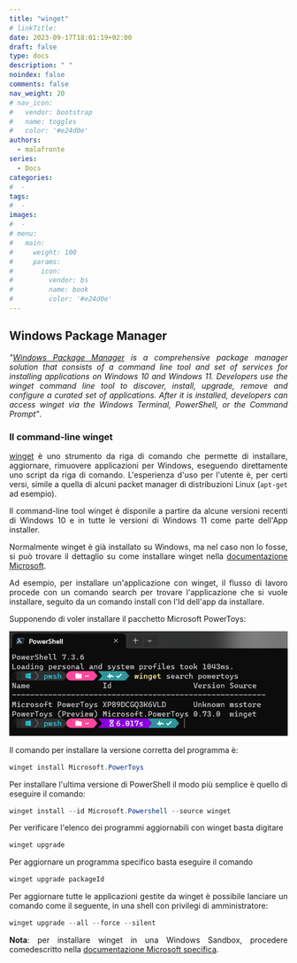 ```yaml
---
title: "winget"
# linkTitle:
date: 2023-09-17T18:01:19+02:00
draft: false
type: docs
description: " "
noindex: false
comments: false
nav_weight: 20
# nav_icon:
#   vendor: bootstrap
#   name: toggles
#   color: '#e24d0e'
authors:
  - malafronte
series:
  - Docs
categories:
#  - 
tags:
#  - 
images:
#  - 
# menu:
#   main:
#     weight: 100
#     params:
#       icon:
#         vendor: bs
#         name: book
#         color: '#e24d0e'
---
```

<style>p {text-align: justify}</style>

## Windows Package Manager

*"[Windows Package Manager](https://learn.microsoft.com/en-us/windows/package-manager/) is a comprehensive package manager solution that consists of a command line tool and set of services for installing applications on Windows 10 and Windows 11. Developers use the winget command line tool to discover, install, upgrade, remove and configure a curated set of applications. After it is installed, developers can access winget via the Windows Terminal, PowerShell, or the Command Prompt"*.

### Il command-line winget

[winget](https://learn.microsoft.com/en-us/windows/package-manager/winget/)
è uno strumento da riga di comando che permette di installare, aggiornare, rimuovere applicazioni per Windows, eseguendo direttamente uno script da riga di comando. L'esperienza d'uso per l'utente è, per certi versi, simile a quella di alcuni packet manager di distribuzioni Linux (`apt-get` ad esempio).

Il command-line tool winget è disponile a partire da alcune versioni recenti di Windows 10 e in tutte le versioni di Windows 11 come parte dell'App installer.

Normalmente winget è già installato su Windows, ma nel caso non lo fosse, si può trovare il dettaglio su come installare winget nella [documentazione Microsoft](https://learn.microsoft.com/en-us/windows/package-manager/winget/#install-winget).

Ad esempio, per installare un'applicazione con winget, il flusso di lavoro procede con un comando search per trovare l'applicazione che si vuole installare, seguito da un comando install con l'Id dell'app da installare.

Supponendo di voler installare il pacchetto Microsoft PowerToys:

![Esempio installazione powertoys](image3.png#center)

Il comando per installare la versione corretta del programma è:

```ps1
winget install Microsoft.PowerToys
```

Per installare l'ultima versione di PowerShell il modo più semplice è quello di eseguire il comando:

```ps1
winget install --id Microsoft.Powershell --source winget
```

Per verificare l'elenco dei programmi aggiornabili con winget basta digitare

```ps1
winget upgrade
```

Per aggiornare un programma specifico basta eseguire il comando

```ps1
winget upgrade packageId
```

Per aggiornare tutte le applicazioni gestite da winget è possibile lanciare un comando come il seguente, in una shell con privilegi di amministratore:

```ps1
winget upgrade --all --force --silent
```

**Nota**: per installare winget in una Windows Sandbox, procedere comedescritto nella [documentazione Microsoft specifica](https://learn.microsoft.com/en-us/windows/package-manager/winget/#install-winget-on-windows-sandbox).
